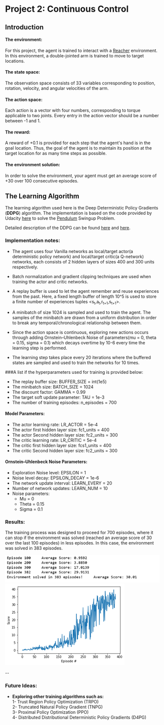 [image1]: training.png "training"
[image2]: average_scores_plot.png "plot"
# Project 2: Continuous Control  
    
## **Introduction**

#### The environment:      
For this project, the agent is trained to interact with a [Reacher](https://github.com/Unity-Technologies/ml-agents/blob/master/docs/Learning-Environment-Examples.md#reacher) environment.
In this environment, a double-jointed arm is trained to move to target locations.

#### The state space:    
The observation space consists of 33 variables corresponding to position, rotation, velocity, and angular velocities of the arm.
#### The action space:    
Each action is a vector with four numbers, corresponding to torque applicable to two joints. Every entry in the action vector should be a number between -1 and 1.  
#### The reward:       
 A reward of +0.1 is provided for each step that the agent's hand is in the goal location. Thus, the goal of the agent is to maintain its position at the target location for as many time steps as possible.    
#### The environment solution:    
In order to solve the environment,  your agent must get an average score of +30 over 100 consecutive episodes.

## **The Learning Algorithm**

The learning algorithm used here is the Deep Deterministic Policy Gradients (**DDPG**) algorithm. The implementation is based on the code provided by Udacity [here](https://github.com/udacity/deep-reinforcement-learning/tree/master/ddpg-pendulum) to solve the [Pendulum](https://gym.openai.com/envs/Pendulum-v0/) Swingup Problem. 

Detailed description of the DDPG can be found [here](https://arxiv.org/abs/1509.02971) and [here](https://spinningup.openai.com/en/latest/algorithms/ddpg.html).
### Implementation notes:    
- The agent uses four Vanilla networks as local/target actor(a deterministic policy network) and local/target critic(a Q-network) networks, each consists of 2 hidden layers of sizes 400 and 300 units respectively. 

- Batch normalization and gradient clipping techniques are used when training the actor and critic networks. 

- A replay buffer is used to let the agent remember and reuse experiences from the past. Here, a fixed length buffer of length 10^5 is used to store a finite number of experiences tuples
<s<sub>t</sub>,a<sub>t</sub>,r<sub>t+1</sub>,s<sub>t+1</sub>>.
    
- A minibatch of size 1024 is sampled and used to train the agent. The samples of the minibatch are drawn from a uniform distribution in order to break any temporal/chronological relationship between them.

- Since the action space is continuous, exploring new actions occurs through adding Ornstein–Uhlenbeck Noise of parameters(mu = 0, theta = 0.15, sigma = 0.1) which decays overtime by 10-6 every time the learning step is performed.

- The learning step takes place every 20 iterations where the buffered states are sampled and used to train the networks for 10 times. 
   
###A list if the hyperparameters used for training is provided below: 
   
- The replay buffer size: BUFFER_SIZE = int(1e5)    
- The minibatch size: BATCH_SIZE = 1024
- The discount factor: GAMMA = 0.99 
- The target soft update parameter: TAU = 1e-3 
- The number of training episodes: n_episodes = 700    
#### Model Parameters:                
- The actor learning rate: LR_ACTOR = 5e-4         
- The actor first hidden layer size: fc1_units = 400   
- The actor Second hidden layer size: fc2_units = 300
- The critic learning rate: LR_CRITIC = 5e-4 
- The critic first hidden layer size: fcs1_units = 400   
- The critic Second hidden layer size: fc2_units = 300     
#### Ornstein–Uhlenbeck Noise Parameters:
- Exploration Noise level: EPSILON = 1 
- Noise level decay: EPSILON_DECAY = 1e-6 
- The network update interval: LEARN_EVERY = 20     
- Number of network updates: LEARN_NUM = 10
- Noise parameters:
    - Mu = 0
    - Theta = 0.15
    - Sigma = 0.1      
         
### Results:
The training process was designed to proceed for 700 episodes, where it can stop if the environment was solved (reached an average score of 30 over the last 100 episodes) in less episodes. In this case, the environment was solved in 383 episodes. 
  
![image1]
![image2]

-- 

### Future Ideas:
- **Exploring other training algorithms such as:**   
1- Trust Region Policy Optimization (TRPO)  
2- Truncated Natural Policy Gradient (TNPG)   
3- Proximal Policy Optimization (PPO)   
4- Distributed Distributional Deterministic Policy Gradients (D4PG)     



 
